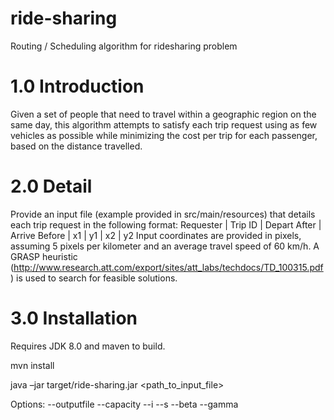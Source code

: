 # ride-sharing
Routing / Scheduling algorithm for ridesharing problem

# 1.0	Introduction
Given a set of people that need to travel within a geographic region on the same day, this algorithm attempts to satisfy each trip request using as few vehicles as possible while minimizing the cost per trip for each passenger, based on the distance travelled.
# 2.0	Detail
Provide an input file (example provided in src/main/resources) that details each trip request in the following format:
Requester | Trip ID | Depart After | Arrive Before | x1 | y1 | x2 | y2
Input coordinates are provided in pixels, assuming 5 pixels per kilometer and an average travel speed of 60 km/h.
A GRASP heuristic (http://www.research.att.com/export/sites/att_labs/techdocs/TD_100315.pdf) is used to search for feasible solutions. 


# 3.0	Installation
Requires JDK 8.0 and maven to build.

mvn install

java –jar target/ride-sharing.jar <path_to_input_file>

Options:
--outputfile <path to output file>
--capacity <passenger capacity of vehicle>
--i  <number of iterations>
--s <number of search iterations>
--beta <number of candidate insertion points to consider>
--gamma <level of randomization in trip request selection>

